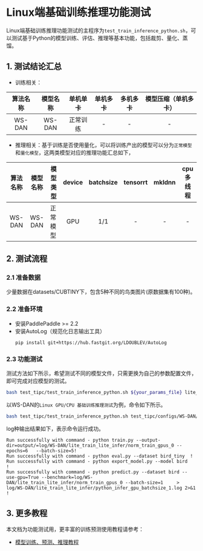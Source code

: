 # Linux端基础训练推理功能测试

Linux端基础训练推理功能测试的主程序为`test_train_inference_python.sh`，可以测试基于Python的模型训练、评估、推理等基本功能，包括裁剪、量化、蒸馏。

## 1. 测试结论汇总

- 训练相关：

| 算法名称 | 模型名称 | 单机单卡 | 单机多卡 | 多机多卡 | 模型压缩（单机多卡） |
| :------: | :------: | :------: | :------: | :------: | :------------------: |
|  WS-DAN  |  WS-DAN  | 正常训练 |    -     |    -     |          -           |


- 推理相关：基于训练是否使用量化，可以将训练产出的模型可以分为`正常模型`和`量化模型`，这两类模型对应的推理功能汇总如下，

| 算法名称 | 模型名称 | 模型类型 | device | batchsize | tensorrt | mkldnn | cpu多线程 |
| :------: | :------: | -------- | :----: | :-------: | :------: | :----: | :-------: |
|  WS-DAN  |  WS-DAN  | 正常模型 |  GPU   |    1/1    |    -     |   -    |     -     |


## 2. 测试流程

### 2.1 准备数据

少量数据在datasets/CUBTINY下，包含5种不同的鸟类图片(原数据集有100种)。

### 2.2 准备环境


- 安装PaddlePaddle >= 2.2
- 安装AutoLog（规范化日志输出工具）
    ```
    pip install git+https://hub.fastgit.org/LDOUBLEV/AutoLog
    ```

### 2.3 功能测试


测试方法如下所示，希望测试不同的模型文件，只需更换为自己的参数配置文件，即可完成对应模型的测试。

```bash
bash test_tipc/test_train_inference_python.sh ${your_params_file} lite_train_whole_infer
```

以WS-DAN的`Linux GPU/CPU 基础训练推理测试`为例，命令如下所示。

```bash
bash test_tipc/test_train_inference_python.sh test_tipc/configs/WS-DAN/train_infer_python.txt  lite_train_lite_infer
```

log种输出结果如下，表示命令运行成功。

```
Run successfully with command - python train.py --output-dir=output/=log/WS-DAN/lite_train_lite_infer/norm_train_gpus_0 --epochs=6   --batch-size=5!  
Run successfully with command - python eval.py --dataset bird_tiny  !  
Run successfully with command - python export_model.py --model bird    !  
Run successfully with command - python predict.py --dataset bird --use-gpu=True --benchmark=log/WS-DAN/lite_train_lite_infer/norm_train_gpus_0 --batch-size=1     > log/WS-DAN/lite_train_lite_infer/python_infer_gpu_batchsize_1.log 2>&1 !
```

## 3. 更多教程

本文档为功能测试用，更丰富的训练预测使用教程请参考：  

* [模型训练、预测、推理教程](../../README.md)  